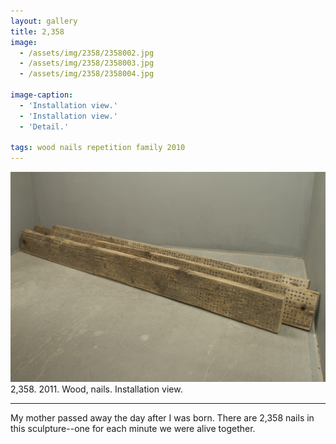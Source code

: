 ```yaml
---
layout: gallery
title: 2,358
image: 
  - /assets/img/2358/2358002.jpg
  - /assets/img/2358/2358003.jpg
  - /assets/img/2358/2358004.jpg

image-caption:
  - 'Installation view.'
  - 'Installation view.'
  - 'Detail.'

tags: wood nails repetition family 2010
---
```

<img src="/assets/img/2358/2358001.jpg" alt="" class="img-responsive">
<figcaption>2,358. 2011. Wood, nails. Installation view.</figcaption>

***
My mother passed away the day after I was born.  There are 2,358 nails in this sculpture--one for each minute we were alive together.